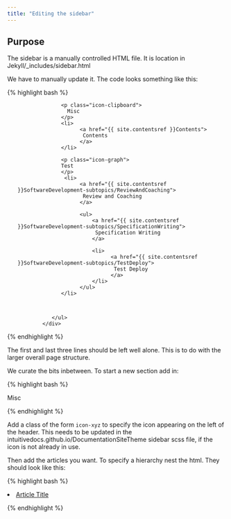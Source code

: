 ```yaml
---
title: "Editing the sidebar"
---
```


## Purpose

The sidebar is a manually controlled HTML file. It is location in Jekyll/_includes/sidebar.html

We have to manually update it. The code looks something like this:


{% highlight bash %}

<div class="catbloc-collection">
     <div class="catbloc">          
            <ul class="sidebar-post">


                  <p class="icon-clipboard">
                    Misc
                  </p>
                  <li>
                        <a href="{{ site.contentsref }}Contents">
                         Contents
                        </a>
                  </li> 

                  <p class="icon-graph">
                  Test
                  </p>                             
                   <li>
                        <a href="{{ site.contentsref }}SoftwareDevelopment-subtopics/ReviewAndCoaching">
                         Review and Coaching
                        </a>

                        <ul>
                            <a href="{{ site.contentsref }}SoftwareDevelopment-subtopics/SpecificationWriting">
                             Specification Writing
                            </a>

                            <li>
                                  <a href="{{ site.contentsref }}SoftwareDevelopment-subtopics/TestDeploy">
                                   Test Deploy
                                  </a>
                            </li>
                        </ul> 
                  </li>



               </ul>
            </div>
</div>

{% endhighlight %}


The first and last three lines should be left well alone. This is to do with the larger overall page structure.

We curate the bits inbetween. To start a new section add in:


{% highlight bash %}

<p class="icon-clipboard">
	Misc
</p>

{% endhighlight %}


Add a class of the form ``icon-xyz`` to specify the icon appearing on the left of the header. This needs to be updated in the intuitivedocs.github.io/DocumentationSiteTheme sidebar scss file, if the icon is not already in use.

Then add the articles you want. To specify a hierarchy nest the html. They should look like this:


{% highlight bash %}

<li>
	<a href="{{ site.contentsref }}Relative/Path/From/_content/Folder">
		Article Title
	</a>
</li>

{% endhighlight %}